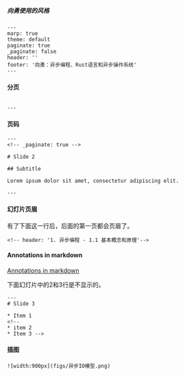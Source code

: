 ##### 向勇使用的风格
```
---
marp: true
theme: default
paginate: true
_paginate: false
header: ''
footer: '向勇：异步编程、Rust语言和异步操作系统'
---
```

#### 分页

```

---

```

#### 页码

```
---
<!-- _paginate: true -->

# Slide 2

## Subtitle

Lorem ipsum dolor sit amet, consectetur adipiscing elit.

---
```

#### 幻灯片页眉

有了下面这一行后，后面的第一页都会页眉了。

```
<!-- header: '1. 异步编程 - 1.1 基本概念和原理'-->
```

#### Annotations in markdown

[Annotations in markdown](https://stackoverflow.com/questions/29853106/annotations-in-markdown)

下面幻灯片中的2和3行是不显示的。

```
---
# Slide 3

* Item 1
<!--
* item 2
* Item 3 -->
```

#### 插图

`![width:900px](figs/异步IO模型.png)`